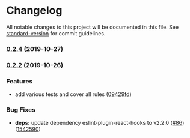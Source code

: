 # Changelog

All notable changes to this project will be documented in this file. See [standard-version](https://github.com/conventional-changelog/standard-version) for commit guidelines.

### [0.2.4](https://github.com/Hoishin/eslint-config-hoishin/compare/v0.2.3...v0.2.4) (2019-10-27)

### [0.2.2](https://github.com/Hoishin/eslint-config-hoishin/compare/v0.2.1...v0.2.2) (2019-10-26)

### Features

-   add various tests and cover all rules ([09429fd](https://github.com/Hoishin/eslint-config-hoishin/commit/09429fdc02a7dd79cc797bf2564441bafec459a9))

### Bug Fixes

-   **deps:** update dependency eslint-plugin-react-hooks to v2.2.0 ([#86](https://github.com/Hoishin/eslint-config-hoishin/issues/86)) ([1542590](https://github.com/Hoishin/eslint-config-hoishin/commit/1542590b5136df1842c0c43f192c6bbe41f5b866))
